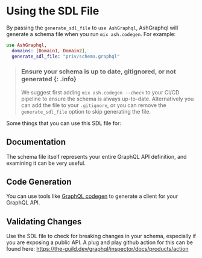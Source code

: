 # Using the SDL File

By passing the `generate_sdl_file` to `use AshGraphql`, AshGraphql will generate
a schema file when you run `mix ash.codegen`. For example:

```elixir
use AshGraphql,
  domains: [Domain1, Domain2],
  generate_sdl_file: "priv/schema.graphql"
```

> ### Ensure your schema is up to date, gitignored, or not generated {: .info}
>
> We suggest first adding `mix ash.codegen --check` to your CI/CD pipeline to
> ensure the schema is always up-to-date. Alternatively you can add the file
> to your `.gitignore`, or you can remove the `generate_sdl_file` option to skip
> generating the file.

Some things that you can use this SDL file for:

## Documentation

The schema file itself represents your entire GraphQL API definition, and examining it can be very useful.

## Code Generation

You can use tools like [GraphQL codegen](https://the-guild.dev/graphql/codegen) to generate a client
for your GraphQL API.

## Validating Changes

Use the SDL file to check for breaking changes in your schema, especially if you are exposing a public API.
A plug and play github action for this can be found here: https://the-guild.dev/graphql/inspector/docs/products/action
